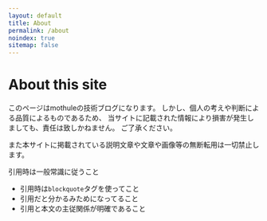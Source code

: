 ```yaml
---
layout: default
title: About
permalink: /about
noindex: true
sitemap: false
---
```

# About this site

このページはmothuleの技術ブログになります。
しかし、個人の考えや判断による品質によるものであるため、
当サイトに記載された情報により損害が発生しましても、責任は致しかねません。
ご了承ください。

また本サイトに掲載されている説明文章や文章や画像等の無断転用は一切禁止します。

引用時は一般常識に従うこと

- 引用時は`blockquote`タグを使ってこと
- 引用だと分かるみためになってること
- 引用と本文の主従関係が明確であること

